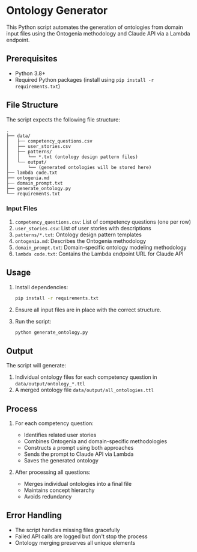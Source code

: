 # Ontology Generator

This Python script automates the generation of ontologies from domain input files using the Ontogenia methodology and Claude API via a Lambda endpoint.

## Prerequisites

- Python 3.8+
- Required Python packages (install using `pip install -r requirements.txt`)

## File Structure

The script expects the following file structure:

```
.
├── data/
│   ├── competency_questions.csv
│   ├── user_stories.csv
│   ├── patterns/
│   │   └── *.txt (ontology design pattern files)
│   └── output/
│       └── (generated ontologies will be stored here)
├── lambda code.txt
├── ontogenia.md
├── domain_prompt.txt
├── generate_ontology.py
└── requirements.txt
```

### Input Files

1. `competency_questions.csv`: List of competency questions (one per row)
2. `user_stories.csv`: List of user stories with descriptions
3. `patterns/*.txt`: Ontology design pattern templates
4. `ontogenia.md`: Describes the Ontogenia methodology
5. `domain_prompt.txt`: Domain-specific ontology modeling methodology
6. `lambda code.txt`: Contains the Lambda endpoint URL for Claude API

## Usage

1. Install dependencies:
   ```bash
   pip install -r requirements.txt
   ```

2. Ensure all input files are in place with the correct structure.

3. Run the script:
   ```bash
   python generate_ontology.py
   ```

## Output

The script will generate:
1. Individual ontology files for each competency question in `data/output/ontology_*.ttl`
2. A merged ontology file `data/output/all_ontologies.ttl`

## Process

1. For each competency question:
   - Identifies related user stories
   - Combines Ontogenia and domain-specific methodologies
   - Constructs a prompt using both approaches
   - Sends the prompt to Claude API via Lambda
   - Saves the generated ontology

2. After processing all questions:
   - Merges individual ontologies into a final file
   - Maintains concept hierarchy
   - Avoids redundancy

## Error Handling

- The script handles missing files gracefully
- Failed API calls are logged but don't stop the process
- Ontology merging preserves all unique elements 